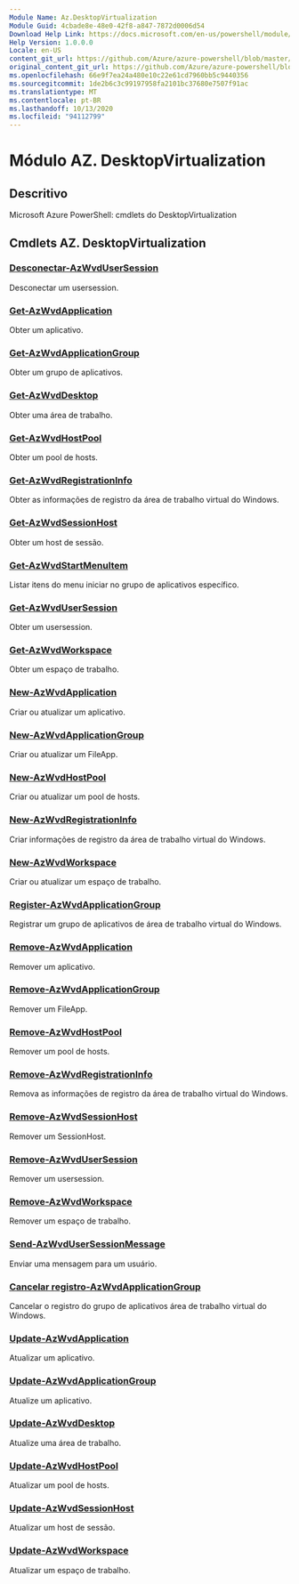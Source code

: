 ```yaml
---
Module Name: Az.DesktopVirtualization
Module Guid: 4cbade8e-48e0-42f8-a847-7872d0006d54
Download Help Link: https://docs.microsoft.com/en-us/powershell/module/az.desktopvirtualization
Help Version: 1.0.0.0
Locale: en-US
content_git_url: https://github.com/Azure/azure-powershell/blob/master/src/DesktopVirtualization/help/Az.DesktopVirtualization.md
original_content_git_url: https://github.com/Azure/azure-powershell/blob/master/src/DesktopVirtualization/help/Az.DesktopVirtualization.md
ms.openlocfilehash: 66e9f7ea24a480e10c22e61cd7960bb5c9440356
ms.sourcegitcommit: 1de2b6c3c99197958fa2101bc37680e7507f91ac
ms.translationtype: MT
ms.contentlocale: pt-BR
ms.lasthandoff: 10/13/2020
ms.locfileid: "94112799"
---
```

# Módulo AZ. DesktopVirtualization
## Descritivo
Microsoft Azure PowerShell: cmdlets do DesktopVirtualization

## Cmdlets AZ. DesktopVirtualization
### [Desconectar-AzWvdUserSession](Disconnect-AzWvdUserSession.md)
Desconectar um usersession.

### [Get-AzWvdApplication](Get-AzWvdApplication.md)
Obter um aplicativo.

### [Get-AzWvdApplicationGroup](Get-AzWvdApplicationGroup.md)
Obter um grupo de aplicativos.

### [Get-AzWvdDesktop](Get-AzWvdDesktop.md)
Obter uma área de trabalho.

### [Get-AzWvdHostPool](Get-AzWvdHostPool.md)
Obter um pool de hosts.

### [Get-AzWvdRegistrationInfo](Get-AzWvdRegistrationInfo.md)
Obter as informações de registro da área de trabalho virtual do Windows.

### [Get-AzWvdSessionHost](Get-AzWvdSessionHost.md)
Obter um host de sessão.

### [Get-AzWvdStartMenuItem](Get-AzWvdStartMenuItem.md)
Listar itens do menu iniciar no grupo de aplicativos específico.

### [Get-AzWvdUserSession](Get-AzWvdUserSession.md)
Obter um usersession.

### [Get-AzWvdWorkspace](Get-AzWvdWorkspace.md)
Obter um espaço de trabalho.

### [New-AzWvdApplication](New-AzWvdApplication.md)
Criar ou atualizar um aplicativo.

### [New-AzWvdApplicationGroup](New-AzWvdApplicationGroup.md)
Criar ou atualizar um FileApp.

### [New-AzWvdHostPool](New-AzWvdHostPool.md)
Criar ou atualizar um pool de hosts.

### [New-AzWvdRegistrationInfo](New-AzWvdRegistrationInfo.md)
Criar informações de registro da área de trabalho virtual do Windows.

### [New-AzWvdWorkspace](New-AzWvdWorkspace.md)
Criar ou atualizar um espaço de trabalho.

### [Register-AzWvdApplicationGroup](Register-AzWvdApplicationGroup.md)
Registrar um grupo de aplicativos de área de trabalho virtual do Windows.

### [Remove-AzWvdApplication](Remove-AzWvdApplication.md)
Remover um aplicativo.

### [Remove-AzWvdApplicationGroup](Remove-AzWvdApplicationGroup.md)
Remover um FileApp.

### [Remove-AzWvdHostPool](Remove-AzWvdHostPool.md)
Remover um pool de hosts.

### [Remove-AzWvdRegistrationInfo](Remove-AzWvdRegistrationInfo.md)
Remova as informações de registro da área de trabalho virtual do Windows.

### [Remove-AzWvdSessionHost](Remove-AzWvdSessionHost.md)
Remover um SessionHost.

### [Remove-AzWvdUserSession](Remove-AzWvdUserSession.md)
Remover um usersession.

### [Remove-AzWvdWorkspace](Remove-AzWvdWorkspace.md)
Remover um espaço de trabalho.

### [Send-AzWvdUserSessionMessage](Send-AzWvdUserSessionMessage.md)
Enviar uma mensagem para um usuário.

### [Cancelar registro-AzWvdApplicationGroup](Unregister-AzWvdApplicationGroup.md)
Cancelar o registro do grupo de aplicativos área de trabalho virtual do Windows.

### [Update-AzWvdApplication](Update-AzWvdApplication.md)
Atualizar um aplicativo.

### [Update-AzWvdApplicationGroup](Update-AzWvdApplicationGroup.md)
Atualize um aplicativo.

### [Update-AzWvdDesktop](Update-AzWvdDesktop.md)
Atualize uma área de trabalho.

### [Update-AzWvdHostPool](Update-AzWvdHostPool.md)
Atualizar um pool de hosts.

### [Update-AzWvdSessionHost](Update-AzWvdSessionHost.md)
Atualizar um host de sessão.

### [Update-AzWvdWorkspace](Update-AzWvdWorkspace.md)
Atualizar um espaço de trabalho.

